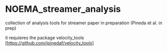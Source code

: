 # NOEMA_streamer_analysis
collection of analysis tools for streamer paper in preparation (Pineda et al. in prep)

it requieres the package velocity_tools [https://github.com/jpinedaf/velocity_tools]
